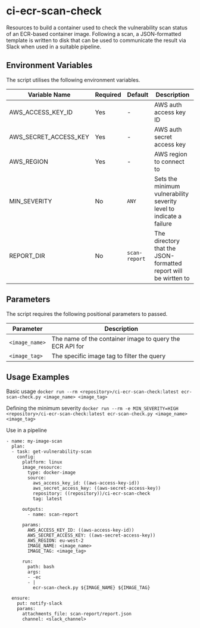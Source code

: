 # ci-ecr-scan-check

Resources to build a container used to check the vulnerability scan status of an ECR-based container image.
Following a scan, a JSON-formatted template is written to disk that can be used to communicate the result via Slack when used in a suitable pipeline.

## Environment Variables

The script utilises the following environment variables.

| Variable Name         | Required | Default       | Description                                                         |
| --------------------- | -------- | ------------- | ------------------------------------------------------------------- |
| AWS_ACCESS_KEY_ID     | Yes      | -             | AWS auth access key ID                                              |
| AWS_SECRET_ACCESS_KEY | Yes      | -             | AWS auth secret access key                                          |
| AWS_REGION            | Yes      | -             | AWS region to connect to                                            |
| MIN_SEVERITY          | No       | `ANY`         | Sets the minimum vulnerability severity level to indicate a failure |
| REPORT_DIR            | No       | `scan-report` | The directory that the JSON-formatted report will be wirtten to     |

## Parameters

The script requires the following positional parameters to passed.

| Parameter      | Description                                              |
| -------------- | -------------------------------------------------------- |
| `<image_name>` | The name of the container image to query the ECR API for |
| `<image_tag>`  | The specific image tag to filter the query               |

## Usage Examples

Basic usage
`docker run --rm <repository>/ci-ecr-scan-check:latest ecr-scan-check.py <image_name> <image_tag>`

Defining the minimum severity
`docker run --rm -e MIN_SEVERITY=HIGH <repository>/ci-ecr-scan-check:latest ecr-scan-check.py <image_name> <image_tag>`

Use in a pipeline
```
- name: my-image-scan
  plan:
  - task: get-vulnerability-scan
    config:
      platform: linux
      image_resource:
        type: docker-image
        source:
          aws_access_key_id: ((aws-access-key-id))
          aws_secret_access_key: ((aws-secret-access-key))
          repository: ((repository))/ci-ecr-scan-check
          tag: latest

      outputs:
        - name: scan-report

      params:
        AWS_ACCESS_KEY_ID: ((aws-access-key-id))
        AWS_SECRET_ACCESS_KEY: ((aws-secret-access-key))
        AWS_REGION: eu-west-2
        IMAGE_NAME: <image_name>
        IMAGE_TAG: <image_tag>

      run:
        path: bash
        args:
        - -ec
        - |
          ecr-scan-check.py ${IMAGE_NAME} ${IMAGE_TAG}

  ensure:
    put: notify-slack
    params:
      attachments_file: scan-report/report.json
      channel: <slack_channel>
```
